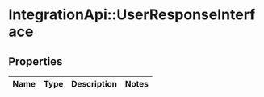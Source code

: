 # IntegrationApi::UserResponseInterface

## Properties
Name | Type | Description | Notes
------------ | ------------- | ------------- | -------------


